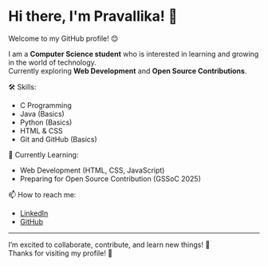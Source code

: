 # Hi there, I'm Pravallika! 👋

Welcome to my GitHub profile! 😊

I am a **Computer Science student** who is interested in learning and growing in the world of technology.  
Currently exploring **Web Development** and **Open Source Contributions**.

 🛠️ Skills:
- C Programming
- Java (Basics)
- Python (Basics)
- HTML & CSS
- Git and GitHub (Basics)

 🌱 Currently Learning:
- Web Development (HTML, CSS, JavaScript)
- Preparing for Open Source Contribution (GSSoC 2025)

📫 How to reach me:
- [LinkedIn]()  
- [GitHub]()  

---

I’m excited to collaborate, contribute, and learn new things! 🚀  
Thanks for visiting my profile! 🙌



